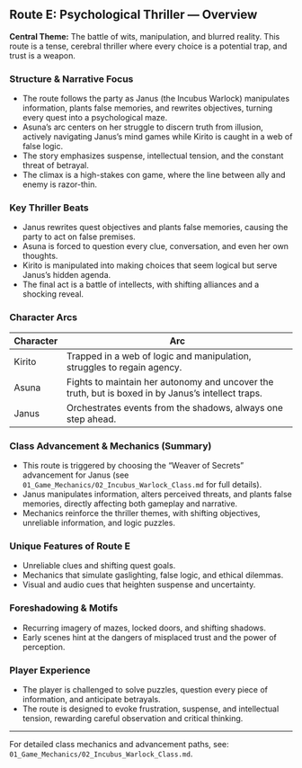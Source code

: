 ## Route E: Psychological Thriller — Overview

**Central Theme:** The battle of wits, manipulation, and blurred reality. This route is a tense, cerebral thriller where every choice is a potential trap, and trust is a weapon.

### Structure & Narrative Focus
- The route follows the party as Janus (the Incubus Warlock) manipulates information, plants false memories, and rewrites objectives, turning every quest into a psychological maze.
- Asuna’s arc centers on her struggle to discern truth from illusion, actively navigating Janus’s mind games while Kirito is caught in a web of false logic.
- The story emphasizes suspense, intellectual tension, and the constant threat of betrayal.
- The climax is a high-stakes con game, where the line between ally and enemy is razor-thin.

### Key Thriller Beats
- Janus rewrites quest objectives and plants false memories, causing the party to act on false premises.
- Asuna is forced to question every clue, conversation, and even her own thoughts.
- Kirito is manipulated into making choices that seem logical but serve Janus’s hidden agenda.
- The final act is a battle of intellects, with shifting alliances and a shocking reveal.

### Character Arcs
| Character | Arc |
|-----------|-----|
| Kirito    | Trapped in a web of logic and manipulation, struggles to regain agency. |
| Asuna     | Fights to maintain her autonomy and uncover the truth, but is boxed in by Janus’s intellect traps. |
| Janus     | Orchestrates events from the shadows, always one step ahead. |

### Class Advancement & Mechanics (Summary)
- This route is triggered by choosing the “Weaver of Secrets” advancement for Janus (see `01_Game_Mechanics/02_Incubus_Warlock_Class.md` for full details).
- Janus manipulates information, alters perceived threats, and plants false memories, directly affecting both gameplay and narrative.
- Mechanics reinforce the thriller themes, with shifting objectives, unreliable information, and logic puzzles.

### Unique Features of Route E
- Unreliable clues and shifting quest goals.
- Mechanics that simulate gaslighting, false logic, and ethical dilemmas.
- Visual and audio cues that heighten suspense and uncertainty.

### Foreshadowing & Motifs
- Recurring imagery of mazes, locked doors, and shifting shadows.
- Early scenes hint at the dangers of misplaced trust and the power of perception.

### Player Experience
- The player is challenged to solve puzzles, question every piece of information, and anticipate betrayals.
- The route is designed to evoke frustration, suspense, and intellectual tension, rewarding careful observation and critical thinking.

---
For detailed class mechanics and advancement paths, see: `01_Game_Mechanics/02_Incubus_Warlock_Class.md`.
